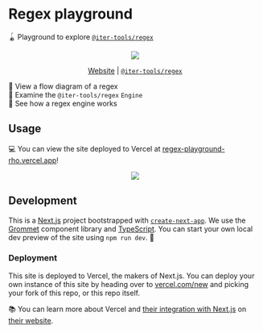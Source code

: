 # Regex playground

🪀 Playground to explore [`@iter-tools/regex`]

<div align="center">

![](https://user-images.githubusercontent.com/61068799/224835690-fa5333a0-5225-48ac-88e1-34acc2ac665c.png)

<!-- prettier-ignore -->
[Website](https://regex-playground-rho.vercel.app/)
| [`@iter-tools/regex`](https://github.com/iter-tools/regex#readme)

</div>

🚂 View a flow diagram of a regex \
🔎 Examine the `@iter-tools/regex` `Engine` \
👀 See how a regex engine works

## Usage

💻 You can view the site deployed to Vercel at
[regex-playground-rho.vercel.app]!

<div align="center">

![](https://placekitten.com/400/300)

</div>

## Development

This is a [Next.js] project bootstrapped with [`create-next-app`]. We use the
[Grommet] component library and [TypeScript]. You can start your own local dev
preview of the site using `npm run dev`. 🚀

### Deployment

This site is deployed to Vercel, the makers of Next.js. You can deploy your own
instance of this site by heading over to [vercel.com/new] and picking your fork
of this repo, or this repo itself.

📚 You can learn more about Vercel and [their integration with Next.js] on
[their website].

<!-- prettier-ignore-start -->
[`@iter-tools/regex`]: https://github.com/iter-tools/regex#readme
[next.js]: https://nextjs.org/
[`create-next-app`]: https://github.com/vercel/next.js/tree/canary/packages/create-next-app
[regex-playground-rho.vercel.app]: https://regex-playground-rho.vercel.app/
[grommet]: https://v2.grommet.io/
[typescript]: https://www.typescriptlang.org/
[vercel.com/new]: https://vercel.com/new
[their integration with Next.js]: https://vercel.com/solutions/nextjs
[their website]: https://vercel.com/
<!-- prettier-ignore-end -->
